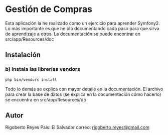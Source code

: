 Gestión de Compras
========================

Esta aplicación la he realizado como un ejercicio para aprender Symfony2.
Lo más importante es que he ido documentando cada paso para que sirva de
aprendizaje a otros.
La documentación se puede encontrar en src/app/Resources/doc

Instalación
---------------

### b) Instala las librerías vendors

    php bin/vendors install

Todo lo demás se explica con mayor detalle en la documentación.
El archivo para crear la base de datos (se explica en la documentación cómo hacerlo)
se encuentra en src/app/Resources/db

Autor
-------
Rigoberto Reyes
País: El Salvador
correo: rigoberto.reyes@gmail.com